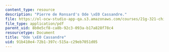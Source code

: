 ```yaml
---
content_type: resource
description: "Pierre de Ronsard's Ode \xE0 Cassandre."
file: https://ol-ocw-studio-app-qa.s3.amazonaws.com/courses/21g-321-childhood-and-youth-in-french-and-francophone-cultures-spring-2013/91b410e472b1397c515ac29eb7051d05_MIT21G_321S13_ronsard.pdf
file_type: application/pdf
parent_uid: 8b0e5cf8-ca8b-92c3-093a-b17a828f78c4
resourcetype: Document
title: "Ode \xE0 Cassandre"
uid: 91b410e4-72b1-397c-515a-c29eb7051d05
---
```

